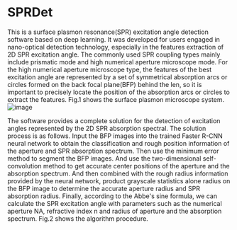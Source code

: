 # SPRDet

This is a surface plasmon resonance(SPR) excitation angle detection software based on deep learning. It was developed for users engaged in nano-optical detection technology, especially in the features extraction of 2D SPR excitation angle. The commonly used SPR coupling types mainly include prismatic mode and high numerical aperture microscope mode. For the high numerical aperture microscope type, the features of the best excitation angle are represented by a set of symmetrical absorption arcs or circles formed on the back focal plane(BFP) behind the len, so it is important to precisely locate the position of the absorption arcs or circles to extract the features. Fig.1 shows the surface plasmon microscope system.
![image](https://github.com/Deep-Lan/SPRDet/figures/fig1.png)

The software provides a complete solution for the detection of excitation angles represented by the 2D SPR absorption spectral. The solution process is as follows. Input the BFP images into the trained Faster R-CNN neural network to obtain the classification and rough position information of the aperture and SPR absorption spectrum. Then use the minimum error method to segment the BFP images. And use the two-dimensional self-convolution method to get accurate center positions of the aperture and the absorption spectrum. And then combined with the rough radius information provided by the neural network, product grayscale statistics alone radius on the BFP image to determine the accurate aperture radius and SPR absorption radius. Finally, according to the Abbe's sine formula, we can calculate the SPR excitation angle with parameters such as the numerical aperture NA, refractive index n and radius of aperture and the absorption spectrum. Fig.2 shows the algorithm procedure.
